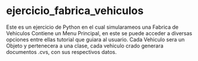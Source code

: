 # ejercicio_fabrica_vehiculos
Este es un ejercicio de Python
en el cual simularameos una Fabrica de Vehiculos
Contiene un Menu Principal, en este se puede acceder a diversas opciones entre ellas tutorial que guiara al usuario.
Cada Vehiculo sera un Objeto y pertenecera a una clase, cada vehiculo crado generara documentos .cvs, con sus respectivos datos.
